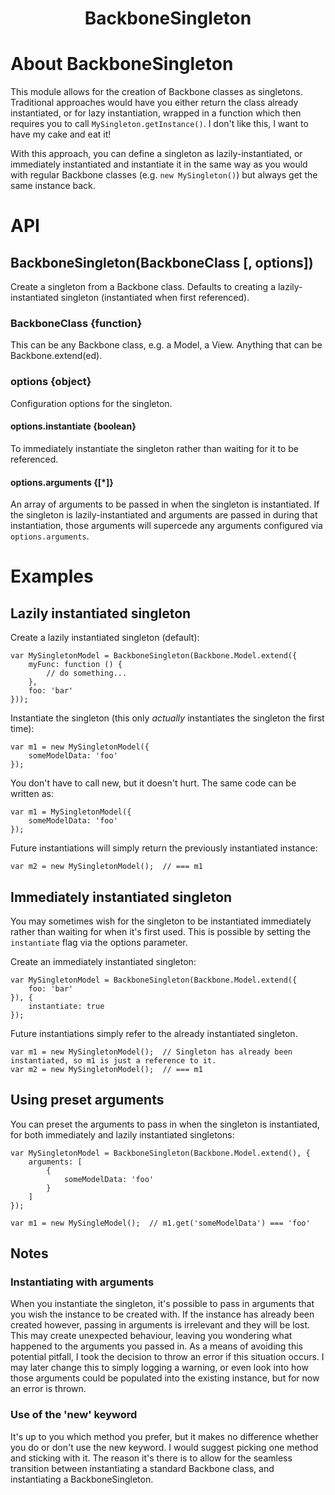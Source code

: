<h1 align="center">BackboneSingleton</h1>

# About BackboneSingleton

This module allows for the creation of Backbone classes as singletons. Traditional approaches would have you either 
return the class already instantiated, or for lazy instantiation, wrapped in a function which then requires you to 
call `MySingleton.getInstance()`. I don't like this, I want to have my cake and eat it!

With this approach, you can define a singleton as lazily-instantiated, or immediately instantiated and instantiate it 
in the same way as you would with regular Backbone classes (e.g. `new MySingleton()`) but always get the same instance 
back.

# API

## BackboneSingleton(BackboneClass [, options])
Create a singleton from a Backbone class. Defaults to creating a lazily-instantiated singleton (instantiated when 
first referenced).

### BackboneClass {function}
This can be any Backbone class, e.g. a Model, a View. Anything that can be Backbone.extend(ed). 

### options {object}
Configuration options for the singleton.

#### options.instantiate {boolean}
To immediately instantiate the singleton rather than waiting for it to be referenced.

#### options.arguments {[*]}
An array of arguments to be passed in when the singleton is instantiated. If the singleton is lazily-instantiated and 
arguments are passed in during that instantiation, those arguments will supercede any arguments configured via
`options.arguments`.


# Examples

## Lazily instantiated singleton
Create a lazily instantiated singleton (default):
```
var MySingletonModel = BackboneSingleton(Backbone.Model.extend({
    myFunc: function () {
        // do something...
    },
    foo: 'bar'
}));
```

Instantiate the singleton (this only *actually* instantiates the singleton the first time):
```
var m1 = new MySingletonModel({
    someModelData: 'foo'
});
```

You don't have to call new, but it doesn't hurt. The same code can be written as:
```
var m1 = MySingletonModel({
    someModelData: 'foo'
});
```

Future instantiations will simply return the previously instantiated instance:
```
var m2 = new MySingletonModel();  // === m1
```


## Immediately instantiated singleton
You may sometimes wish for the singleton to be instantiated immediately rather than waiting for when it's first used.
This is possible by setting the `instantiate` flag via the options parameter.

Create an immediately instantiated singleton:
```
var MySingletonModel = BackboneSingleton(Backbone.Model.extend({
    foo: 'bar'
}), {
    instantiate: true
});
```

Future instantiations simply refer to the already instantiated singleton.
```
var m1 = new MySingletonModel();  // Singleton has already been instantiated, so m1 is just a reference to it.
var m2 = new MySingletonModel();  // === m1
```

## Using preset arguments
You can preset the arguments to pass in when the singleton is instantiated, for both immediately and lazily 
instantiated singletons:
```
var MySingletonModel = BackboneSingleton(Backbone.Model.extend(), {
    arguments: [
        {
            someModelData: 'foo'
        }
    ]
});

var m1 = new MySingleModel();  // m1.get('someModelData') === 'foo'
```

## Notes

### Instantiating with arguments
When you instantiate the singleton, it's possible to pass in arguments that you wish the instance to be created with.
If the instance has already been created however, passing in arguments is irrelevant and they will be lost.
This may create unexpected behaviour, leaving you wondering what happened to the arguments you passed in.
As a means of avoiding this potential pitfall, I took the decision to throw an error if this situation occurs. I may 
later change this to simply logging a warning, or even look into how those arguments could be populated into the 
existing instance, but for now an error is thrown.

### Use of the 'new' keyword
It's up to you which method you prefer, but it makes no difference whether you do or don't use the new keyword. I would
suggest picking one method and sticking with it. The reason it's there is to allow for the seamless transition between
instantiating a standard Backbone class, and instantiating a BackboneSingleton.